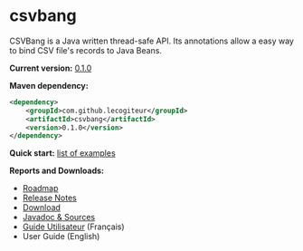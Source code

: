 csvbang
=======

CSVBang is a Java written thread-safe API. Its annotations allow a easy way to bind CSV file's records to Java Beans.

**Current version:** [0.1.0](https://github.com/lecogiteur/csvbang/wiki/Roadmap#current-release)

**Maven dependency:**

```xml
<dependency>
    <groupId>com.github.lecogiteur</groupId>
    <artifactId>csvbang</artifactId>
    <version>0.1.0</version>
</dependency>
```

**Quick start:** [list of examples](https://github.com/lecogiteur/csvbang/wiki/Exemples)

**Reports and Downloads:**
* [Roadmap](https://github.com/lecogiteur/csvbang/wiki/Roadmap)
* [Release Notes](https://github.com/lecogiteur/csvbang/wiki/Release-Notes)
* [Download](https://github.com/lecogiteur/csvbang/wiki/Download)
* [Javadoc & Sources](https://github.com/lecogiteur/csvbang/wiki/Javadoc-&-Sources)
* [Guide Utilisateur](https://github.com/lecogiteur/csvbang/wiki/Guide-utilisateur) (Français)
* User Guide (English)

